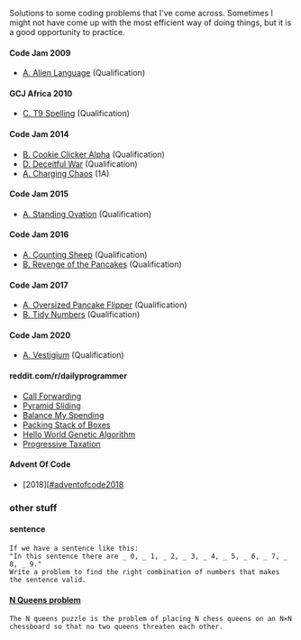 Solutions to some coding problems that I've come across.
Sometimes I might not have come up with the most efficient way of doing things, but it is a good opportunity to practice.

#### Code Jam 2009
 * [A. Alien Language][#2009-Q-A] (Qualification)

#### GCJ Africa 2010
* [C. T9 Spelling][#A2010-Q-C] (Qualification)

#### Code Jam 2014
* [B. Cookie Clicker Alpha][#2014-Q-B] (Qualification)
* [D. Deceitful War][#2014-Q-D] (Qualification)
* [A. Charging Chaos][#2014-1A-A] (1A)

#### Code Jam 2015
* [A. Standing Ovation][#2015-Q-A] (Qualification)

#### Code Jam 2016
* [A. Counting Sheep][#2016-Q-A] (Qualification)
* [B. Revenge of the Pancakes][#2016-Q-B] (Qualification)

#### Code Jam 2017
* [A. Oversized Pancake Flipper][#2017-Q-A] (Qualification)
* [B. Tidy Numbers][#2017-Q-B] (Qualification)

#### Code Jam 2020
* [A. Vestigium][#2020-Q-A] (Qualification)
#### reddit.com/r/dailyprogrammer
* [Call Forwarding][#callforwarding]
* [Pyramid Sliding][#pyramidsliding]
* [Balance My Spending][#balancemyspending]
* [Packing Stack of Boxes][#packingstackofboxes]
* [Hello World Genetic Algorithm][#helloworldgenetic]
* [Progressive Taxation][#progressivetaxation]

#### Advent Of Code
* [2018][[#adventofcode2018]

### other stuff

#### sentence

```
If we have a sentence like this:
"In this sentence there are _ 0, _ 1, _ 2, _ 3, _ 4, _ 5, _ 6, _ 7, _ 8, _ 9."
Write a problem to find the right combination of numbers that makes the sentence valid.
```

#### [N Queens problem][#nqueens]

```
The N queens puzzle is the problem of placing N chess queens on an N×N chessboard so that no two queens threaten each other.
```

[#A2010-Q-C]: http://code.google.com/codejam/contest/dashboard?c=351101#s=p2
[#2009-Q-A]: http://code.google.com/codejam/contest/dashboard?c=90101#s=p0
[#2014-Q-B]:https://code.google.com/codejam/contest/2974486/dashboard#s=p1
[#2014-Q-D]:https://code.google.com/codejam/contest/2974486/dashboard#s=p3
[#2014-1A-A]: https://code.google.com/codejam/contest/2984486/dashboard#s=p0&a=0
[#callforwarding]:http:www.reddit.com/r/dailyprogrammer/comments/1g09qy/060913_challenge_127_intermediate_call_forwarding/
[#2015-Q-A]:https://code.google.com/codejam/contest/6224486/dashboard#s=p0
[#2016-Q-A]:https://code.google.com/codejam/contest/6254486/dashboard#s=p0
[#2016-Q-B]:https://code.google.com/codejam/contest/6254486/dashboard#s=p1
[#pyramidsliding]:https://www.reddit.com/r/dailyprogrammer/comments/6vi9ro/170823_challenge_328_intermediate_pyramid_sliding/
[#2017-Q-A]:https://code.google.com/codejam/contest/3264486/dashboard#s=p0
[#2017-Q-B]:https://code.google.com/codejam/contest/3264486/dashboard#s=p1
[#balancemyspending]:https://www.reddit.com/r/dailyprogrammer/comments/7vx85p/20180207_challenge_350_intermediate_balancing_my/
[#packingstackofboxes]:https://www.reddit.com/r/dailyprogrammer/comments/7ubc70/20180130_challenge_349_intermediate_packing/
[#nqueens]:https://en.wikipedia.org/wiki/Eight_queens_puzzle
[#helloworldgenetic]:https://www.reddit.com/r/dailyprogrammer/comments/40rs67/20160113_challenge_249_intermediate_hello_world/
[#adventofcode2018]:https://adventofcode.com/2018/
[#progressivetaxation]:https://www.reddit.com/r/dailyprogrammer/comments/cdieag/20190715_challenge_379_easy_progressive_taxation/
[#2020-Q-A]:https://codingcompetitions.withgoogle.com/codejam/round/000000000019fd27/000000000020993c
